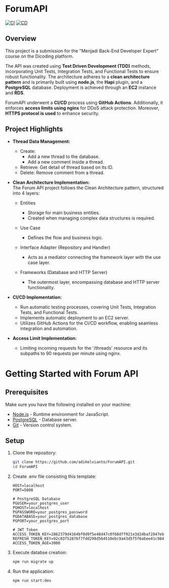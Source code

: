 # ForumAPI

[![CI](https://github.com/adikelvianto/ForumAPI/actions/workflows/ci.yml/badge.svg)](https://github.com/adikelvianto/ForumAPI/actions/workflows/ci.yml)
[![CD](https://github.com/adikelvianto/ForumAPI/actions/workflows/cd.yml/badge.svg)](https://github.com/adikelvianto/ForumAPI/actions/workflows/cd.yml)

## Overview

This project is a submission for the "Menjadi Back-End Developer Expert" course on the Dicoding platform.

The API was created using **Test Driven Development (TDD)** methods, incorporating Unit Tests, Integration Tests, and Functional Tests to ensure robust functionality. The architecture adheres to a **clean architecture pattern** and is primarily built using **node.js**, the **Hapi** plugin, and a **PostgreSQL** database. Deployment is achieved through an **EC2** instance and **RDS**.


ForumAPI underwent a **CI/CD** process using **GitHub Actions**. Additionally, it enforces **access limits using nginx** for DDoS attack protection.  Moreover, **HTTPS protocol is used** to enhance security.

## Project Highlights

- **Thread Data Management:**
    - Create: 
        - Add a new thread to the database.
        - Add a new comment inside a thread.
    - Retrieve: Get detail of thread based on its ID.
    - Delete: Remove comment from a thread. 

- **Clean Architecture Implementation:**
    <br>The Forum API project follows the Clean Architecture pattern, structured into 4 layers:
    - Entities
        - Storage for main business entities.
        - Created when managing complex data structures is required.

    - Use Case
        - Defines the flow and business logic.

    - Interface Adapter (Repository and Handler)
        - Acts as a mediator connecting the framework layer with the use case layer.

    - Frameworks (Database and HTTP Server)
        - The outermost layer, encompassing database and HTTP server functionality.

- **CI/CD Implementation:**
    - Run automatic testing processes, covering Unit Tests, Integration Tests, and Functional Tests.
    - Implements automatic deployment to an EC2 server.
    - Utilizes GitHub Actions for the CI/CD workflow, enabling seamless integration and automation.

- **Access Limit Implementation:**
    - Limiting incoming requests for the '/threads' resource and its subpaths to 90 requests per minute using nginx.

# Getting Started with Forum API

## Prerequisites

Make sure you have the following installed on your machine:

- [Node.js](https://nodejs.org/) - Runtime environment for JavaScript.
- [PostgreSQL](https://www.postgresql.org/) - Database server.
- [Git](https://git-scm.com/) - Version control system.

## Setup

1. Clone the repository:

   ```bash
   git clone https://github.com/adikelvianto/ForumAPI.git
   cd ForumAPI
2. Create .env file consisting this template:
    ```env
    HOST=localhost
    PORT=5000

    # PostgreSQL Database
    PGUSER=your_postgres_user
    PGHOST=localhost
    PGPASSWORD=your_postgres_password
    PGDATABASE=your_postgres_database
    PGPORT=your_postgres_port

    # JWT Token
    ACCESS_TOKEN_KEY=2862379d4164bf0d9f5e48d47c0f68dff921e3d24baf2847ebace82e26264e2307c1676fb7b17ecdb925285783fe7a4a5e58acbfe12691029cae1e8cae37d2c2
    REFRESH_TOKEN_KEY=92c03f52876f7fdd298d564510ebc9a43d5f5f6abee41c984e2ccd6dc8bd7f6172cccb3711d3ff252b02e009844be73a6be9f3a887d6f0e891be0436d34697c7
    ACCESS_TOKEN_AGE=3000

3. Execute databse creation:
    ```bash
    npm run migrate up
4. Run the application:
    ```bash
    npm run start:dev
    ```